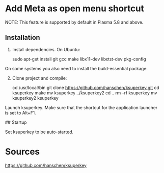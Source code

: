 # Add Meta as open menu shortcut

NOTE: This feature is supported by default in Plasma 5.8 and above.

## Installation

1. Install dependencies. On Ubuntu:

    sudo apt-get install git gcc make libx11-dev libxtst-dev pkg-config

On some systems you also need to install the build-essential package.

2. Clone project and compile:

    cd /usr/local/bin
    git clone https://github.com/hanschen/ksuperkey.git
    cd ksuperkey
    make
    mv ksuperkey ../ksuperkey2
    cd ..
    rm -rf ksuperkey
    mv ksuperkey2 ksuperkey

Launch ksuperkey. Make sure that the shortcut for the application launcher is set to Alt+F1.

## Startup

Set ksuperkey to be auto-started.

# Sources

https://github.com/hanschen/ksuperkey
